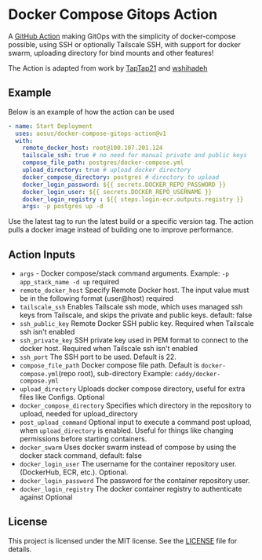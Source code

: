 # Docker Compose Gitops Action
A [GitHub Action](https://github.com/marketplace/actions/docker-compose-gitops) making GitOps with the simplicity of docker-compose possible, using SSH or optionally Tailscale SSH, with support for docker swarm, uploading directory for bind mounts and other features!

The Action is adapted from work by [TapTap21](https://github.com/TapTap21/docker-remote-deployment-action) and [wshihadeh](https://github.com/marketplace/actions/docker-deployment)


## Example

Below is an example of how the action can be used

```yaml
- name: Start Deployment
  uses: aosus/docker-compose-gitops-action@v1
  with:
    remote_docker_host: root@100.107.201.124
    tailscale_ssh: true # no need for manual private and public keys
    compose_file_path: postgres/docker-compose.yml
    upload_directory: true # upload docker directory
    docker_compose_directory: postgres # directory to upload
    docker_login_password: ${{ secrets.DOCKER_REPO_PASSWORD }}
    docker_login_user: ${{ secrets.DOCKER_REPO_USERNAME }}
    docker_login_registry : ${{ steps.login-ecr.outputs.registry }}
    args: -p postgres up -d
```

Use the latest tag to run the latest build or a specific version tag. The action pulls a docker image instead of building one to improve performance.
## Action Inputs

- `args` - Docker compose/stack command arguments. Example: `-p app_stack_name -d up` required
- `remote_docker_host` Specify Remote Docker host. The input value must be in the following format (user@host) required
- `tailscale_ssh` Enables Tailscale ssh mode, which uses managed ssh keys from Tailscale, and skips the private and public keys. default: false
- `ssh_public_key` Remote Docker SSH public key. Required when Tailscale ssh isn't enabled
- `ssh_private_key` SSH private key used in PEM format to connect to the docker host. Required when Tailscale ssh isn't enabled
- `ssh_port` The SSH port to be used. Default is 22.
- `compose_file_path` Docker compose file path. Default is `docker-compose.yml`(repo root), sub-directory Example: `caddy/docker-compose.yml`
- `upload_directory` Uploads docker compose directory, useful for extra files like Configs. Optional
- `docker_compose_directory` Specifies which directory in the repository to upload, needed for upload_directory
- `post_upload_command` Optional input to execute a command post upload, when `upload_directory` is enabled. Useful for things like changing permissions before starting containers.
- `docker_swarm` Uses docker swarm instead of compose by using the docker stack command, default: false
- `docker_login_user` The username for the container repository user. (DockerHub, ECR, etc.). Optional.
- `docker_login_password` The password for the container repository user. 
- `docker_login_registry` The docker container registry to authenticate against Optional

## License

This project is licensed under the MIT license. See the [LICENSE](LICENSE) file for details.
